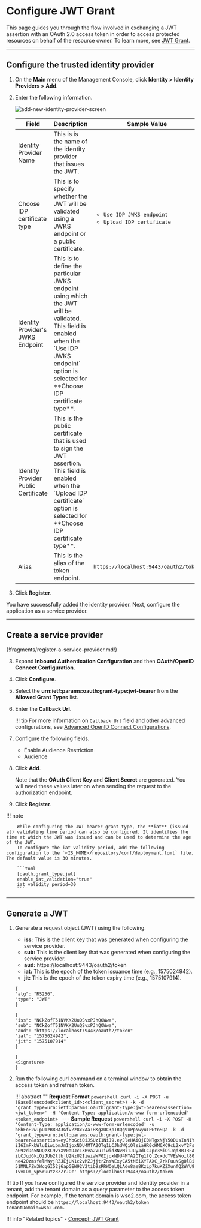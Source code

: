 # Configure JWT Grant

This page guides you through the flow involved in exchanging a JWT assertion with an OAuth 2.0 access token in order to access protected resources on behalf of the resource owner. To learn more, see [JWT Grant](../../../references/concepts/authorization/jwt-bearer-grant-type).

----

## Configure the trusted identity provider

1.	On the **Main** menu of the Management Console, click **Identity > Identity Providers > Add**. 
2.	Enter the following information.

    ![add-new-identity-provider-screen](../../../assets/img/fragments/add-new-identity-provider-screen.png)
	
	<table>
		<thead>
			<tr>
				<th>Field</th>
				<th>Description</th>
				<th>Sample Value</th>
			</tr>
		</thead>
		<tbody>
			<tr>
				<td>Identity Provider Name</td>
				<td>This is is the name of the identity provider that issues the JWT.</td>
				<td></td>
			</tr>
			<tr>
				<td>Choose IDP certificate type</td>
				<td>This is to specify whether the JWT will be validated using a JWKS endpoint or a public certificate.</td>
				<td>
					<ul>
						<li><code>Use IDP JWKS endpoint</code></li>
						<li><code>Upload IDP certificate</code></li>
					</ul>
				</td>
			</tr>
			<tr>
				<td>Identity Provider's JWKS Endpoint</td>
				<td>This is to define the particular JWKS endpoint using which the JWT will be validated. <br> This field is enabled when the `Use IDP JWKS endpoint` option is selected for **Choose IDP certificate type**.</td>
				<td></td>
			</tr>
			<tr>
				<td>Identity Provider Public Certificate</td>
				<td>This is the public certificate that is used to sign the JWT assertion.  <br> This field is enabled when the `Upload IDP certificate` option is selected for **Choose IDP certificate type**.</td>
				<td></td>
			</tr>
			<tr>
				<td>Alias</td>
				<td>This is the alias of the token endpoint.</td>
				<td><code>https://localhost:9443/oauth2/token</code></td>
			</tr>
		</tbody>
	</table>	
	
3.	Click **Register**.

You have successfully added the identity provider. Next, configure the application as a service provider.

----

## Create a service provider

{!fragments/register-a-service-provider.md!}

3. Expand **Inbound Authentication Configuration** and then **OAuth/OpenID Connect Configuration**. 

4. Click **Configure**.   

5. Select the **urn:ietf:params:oauth:grant-type:jwt-bearer** from the **Allowed Grant Types** list.
        
6. Enter the **Callback Url**.

    !!! tip
        For more information on `Callback Url` field and other advanced configurations, see [Advanced OpenID Connect Configurations](../../../guides/login/oauth-app-config-advanced).
        
7.  Configure the following fields.

    - Enable Audience Restriction
    - Audience

8. Click **Add**. 

    Note that the **OAuth Client Key** and **Client Secret** are generated. You will need these values later on when sending the request to the authorization endpoint.

8.  Click **Register**.

!!! note

		While configuring the JWT bearer grant type, the **iat** (issued at) validating time period can also be configured. It identifies the time at which the JWT was issued and can be used to determine the age of the JWT.
		To configure the iat validity period, add the following configuration to the `<IS_HOME>/repository/conf/deployment.toml` file. The default value is 30 minutes. 
		
		```toml
		[oauth.grant_type.jwt]
		enable_iat_validation="true"
		iat_validity_period=30
		```

----

## Generate a JWT

1. Generate a request object (JWT) using the following. 

    - **iss:** This is the client key that was generated when configuring the service provider.
    - **sub:** This is the client key that was generated when configuring the service provider.
    - **aud:** https://localhost:9443/oauth2/token
    - **iat:** This is the epoch of the token issuance time (e.g., 1575024942).
    - **jit:** This is the epoch of the token expiry time (e.g., 1575107914).

	```
	{
	"alg": "RS256",
	"type": "JWT"
	}

	{
	"iss": "NCkZofT51NVKK2UuQSvxPJhQOWwa",
	"sub": "NCkZofT51NVKK2UuQSvxPJhQOWwa",
	"aud": "https://localhost:9443/oauth2/token"
	"iat": "1575024942",
	"jit": "1575107914"
	}

	{
	<Signature>
	}
	```

2. Run the following curl command on a terminal window to obtain the access token and refresh token.

	!!! abstract ""
    	**Request Format**
		```powershell
		curl -i -X POST -u (Base64encoded<client_id>:<client_secret>) -k -d 'grant_type=urn:ietf:params:oauth:grant-type:jwt-bearer&assertion=<jwt_token>' -H 'Content-Type: application/x-www-form-urlencoded' <token_endpoint>
		``` 
		---
		**Sample Request**
		``` powershell
		curl -i -X POST -H 'Content-Type: application/x-www-form-urlencoded' -u bBhEoE2wIpU1zB8HA3GfvZz8xxAa:RKgXUC3pTRQg9xPpNwyuTPGtnSQa -k -d 'grant_type=urn:ietf:params:oauth:grant-type:jwt-bearer&assertion=eyJhbGciOiJSUzI1NiJ9.eyJleHAiOjE0NTgxNjY5ODUsInN1YiI6ImFkbWluIiwibmJmIjoxNDU4MTA2OTg1LCJhdWQiOlsiaHR0cHM6XC9cL2xvY2FsaG9zdDo5NDQzXC9vYXV0aDJcL3Rva2VuIiwid3NvMi1JUyJdLCJpc3MiOiJqd3RJRFAiLCJqdGkiOiJUb2tlbjU2NzU2IiwiaWF0IjoxNDU4MTA2OTg1fQ.ZcxdoTVEsWoil80ne42QzmsfelMWyjRZJEjUK1c2vMZJjjtrZnsWExyCA5tN6iXYFAXC_7rkFuuNSgOlBi51MNLPZw3WcgGI52j6apGEW92V2tib9zRRWOeLQLAdo8ae8KzLp7kuKZ2XunfQ2WYU9TvvLDm_vp5ruuYz3ZZrJOc' https://localhost:9443/oauth2/token 
		```

!!! tip
    If you have configured the service provider and identity provider in a tenant, add the tenant domain as a query parameter to the access token endpoint. For example, if the tenant domain is wso2.com, the access token endpoint should be `https://localhost:9443/oauth2/token tenantDomain=wso2.com.`


!!! info "Related topics"
    - [Concept: JWT Grant](../../../references/concepts/authorization/jwt-bearer-grant-type)
    
